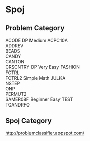 Spoj
====

Problem     Category
-----------------

ACODE       DP Medium
ACPC10A     
ADDREV      
BEADS       
CANDY       
CANTON      
CRSCNTRY    DP Very Easy
FASHION     
FCTRL       
FCTRL2      Simple Math
JULKA       
NSTEP       
ONP         
PERMUT2     
SAMER08F    Beginner Easy
TEST        
TOANDRFO    

Spoj Category
------------
http://problemclassifier.appspot.com/
